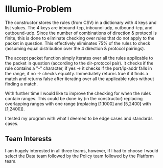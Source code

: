 # Illumio-Problem

The constructor stores the rules (from CSV) in a dictionary with 4 keys and list values. The 4 keys are inbound-tcp, inbound-udp, outbound-tcp, and outbound-udp. Since the number of combinations of direction & protocol is finite, this is done to eliminate checking over rules that do not apply to the packet in question. This effectively eliminates 75% of the rules to check (assuming equal distribution over the 4 direction & protocol pairings).

The accept packet function simply iterates over all the rules applicable to the packet in question (according to the dir-protocol pair). It checks if the rule contains a "-" character, if yes -> it checks if the port/ip-addr falls in the range, if no -> checks equality. Immediately returns true if it finds a match and returns false after iterating over all the applicable rules without finding a match.

With further time I would like to improve the checking for when the rules contain ranges. This could be done by (in the constructor) replacing overlapping ranges with one range (replacing [1,1000] and [5,2400] with [1,2400]).

I tested my program with what I deemed to be edge cases and standards cases.

## Team Interests
I am hugely interested in all three teams, however, if I had to choose I would select the Data team followed by the Policy team followed by the Platform team.


